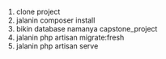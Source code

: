 1. clone project
2. jalanin composer install
3. bikin database namanya capstone_project
4. jalanin php artisan migrate:fresh
5. jalanin php artisan serve
